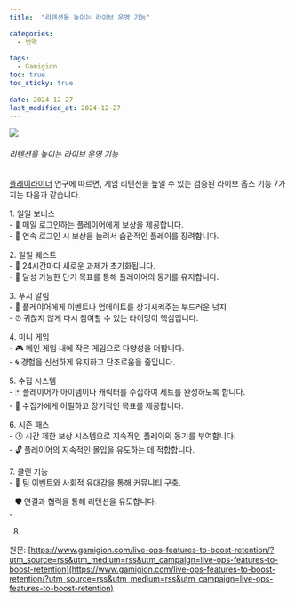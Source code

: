 ```yaml
---
title:  "리텐션을 높이는 라이브 운영 기능"

categories:
  - 번역
  
tags:
  - Gamigion
toc: true
toc_sticky: true
 
date: 2024-12-27
last_modified_at: 2024-12-27
---
```

![](https://www.gamigion.com/wp-content/uploads/2024/12/Live-Ops-features-to-boost-Retention.jpg)

###### 리텐션을 높이는 라이브 운영 기능

[플레이라이너](https://www.linkedin.com/company/playliner/) 연구에 따르면, 게임 리텐션을 높일 수 있는 검증된 라이브 옵스 기능 7가지는 다음과 같습니다.  
  
1\. 일일 보너스  
\- 🎁 매일 로그인하는 플레이어에게 보상을 제공합니다.  
\- 🔄 연속 로그인 시 보상을 늘려서 습관적인 플레이를 장려합니다.  
  
2\. 일일 퀘스트  
\- 📅 24시간마다 새로운 과제가 초기화됩니다.  
\- 🎯 달성 가능한 단기 목표를 통해 플레이어의 동기를 유지합니다.  
  
3\. 푸시 알림  
\- 🔔 플레이어에게 이벤트나 업데이트를 상기시켜주는 부드러운 넛지  
\- ⏰ 귀찮지 않게 다시 참여할 수 있는 타이밍이 핵심입니다.  
  
4\. 미니 게임  
\- 🎮 메인 게임 내에 작은 게임으로 다양성을 더합니다.  
\- 🌀 경험을 신선하게 유지하고 단조로움을 줄입니다.  
  
5\. 수집 시스템  
\- 🃏 플레이어가 아이템이나 캐릭터를 수집하여 세트를 완성하도록 합니다.  
\- 🌟 수집가에게 어필하고 장기적인 목표를 제공합니다.  
  
6\. 시즌 패스  
\- 🕒 시간 제한 보상 시스템으로 지속적인 플레이의 동기를 부여합니다.  
\- 🔓 플레이어의 지속적인 몰입을 유도하는 데 적합합니다.  
  
7\. 클랜 기능  
\- 🤝 팀 이벤트와 사회적 유대감을 통해 커뮤니티 구축.

\- 🛡️ 연결과 협력을 통해 리텐션을 유도합니다.  
\-  
  
8.

원문: [https://www.gamigion.com/live-ops-features-to-boost-retention/?utm_source=rss&utm_medium=rss&utm_campaign=live-ops-features-to-boost-retention](https://www.gamigion.com/live-ops-features-to-boost-retention/?utm_source=rss&utm_medium=rss&utm_campaign=live-ops-features-to-boost-retention)